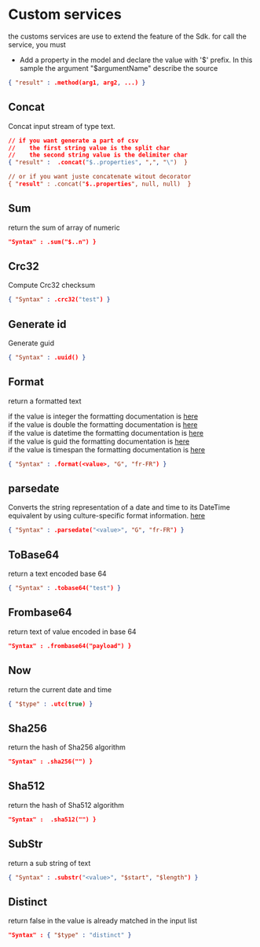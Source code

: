# Custom services

the customs services are use to extend the feature of the Sdk.
for call the service, you must

* Add a property in the model and declare the value with '$' prefix.   
In this sample the argument "$argumentName" describe the source

```JSON
{ "result" : .method(arg1, arg2, ...) }
``` 


## **Concat**  
Concat input stream of type text. 
```JSON
// if you want generate a part of csv
//    the first string value is the split char
//    the second string value is the delimiter char
{ "result" :  .concat("$..properties", ",", "\")  }

// or if you want juste concatenate witout decorator
{ "result" : .concat("$..properties", null, null)  }
```

## **Sum**  
return the sum of array of numeric
```JSON
"Syntax" : .sum("$..n") }
```

## **Crc32**  
Compute Crc32 checksum  
```JSON
{ "Syntax" : .crc32("test") }
```

## **Generate id**  
Generate guid
```JSON
{ "Syntax" : .uuid() }
```

## **Format**  
return a formatted text

if the value is integer the formatting documentation is [here](Format_integer.md)  
if the value is double the formatting documentation is [here](Format_double.md)  
if the value is datetime the formatting documentation is [here](Format_DateTime.md)  
if the value is guid the formatting documentation is [here](Format_Guid.md)  
if the value is timespan the formatting documentation is [here](Format_Timespan.md)  

```JSON
{ "Syntax" : .format(<value>, "G", "fr-FR") }
```

## **parsedate**  
Converts the string representation of a date and time to its DateTime equivalent by using culture-specific format information.  [here](https://docs.microsoft.com/en-us/dotnet/api/system.datetime.parse?view=net-5.0#System_DateTime_Parse_System_String_System_IFormatProvider_)

```JSON
{ "Syntax" : .parsedate("<value>", "G", "fr-FR") }
```
## **ToBase64**  
return a text encoded base 64
```JSON
{ "Syntax" : .tobase64("test") }
```

## **Frombase64**  
return text of value encoded in base 64  
```JSON
"Syntax" : .frombase64("payload") }
```

## **Now**  
return the current date and time  
```JSON
{ "$type" : .utc(true) }
```

## **Sha256**  
return the hash of Sha256 algorithm  
```JSON
"Syntax" : .sha256("") }
```

## **Sha512**  
return the hash of Sha512 algorithm
```JSON
"Syntax" :  .sha512("") }
```

## **SubStr**  
return a sub string of text
```JSON
{ "Syntax" : .substr("<value>", "$start", "$length") }
```

## **Distinct**  
return false in the value is already matched in the input list
```JSON
"Syntax" : { "$type" : "distinct" }
```

